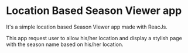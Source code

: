 # Location Based Season Viewer app

It's a simple location based Season Viewer app made with ReacJs.

This app request user to allow his/her location and display a stylish page with the season name based on his/her location.
